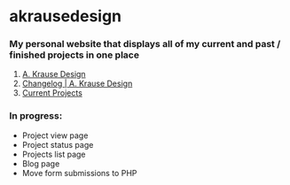 # akrausedesign
### My personal website that displays all of my current and past / finished projects in one place

1. [A. Krause Design](http://www.akrausedesign.com)
1. [Changelog | A. Krause Design](http://www.akrausedesign.com/changelog)
2. [Current Projects](http://www.akrausedesign.com/#work)

### In progress: 
* Project view page
* Project status page
* Projects list page
* Blog page
* Move form submissions to PHP
